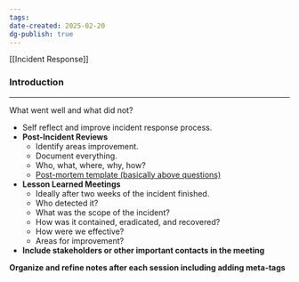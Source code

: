 ```yaml
---
tags: 
date-created: 2025-02-20
dg-publish: true
---
```

[[Incident Response]]
### Introduction
---
What went well and what did not?

- Self reflect and improve incident response process.
- **Post-Incident Reviews**
	- Identify areas improvement.
	- Document everything.
	- Who, what, where, why, how?
	- [Post-mortem template (basically above questions)]([https://www.atlassian.com/incident-management/postmortem/templates](https://www.atlassian.com/incident-management/postmortem/templates))
- **Lesson Learned Meetings** 
	- Ideally after two weeks of the incident finished.
	- Who detected it?
	- What was the scope of the incident?
	- How was it contained, eradicated, and recovered?
	- How were we effective?
	- Areas for improvement?
- **Include stakeholders or other important contacts in the meeting**


**Organize and refine notes after each session including adding meta-tags**

